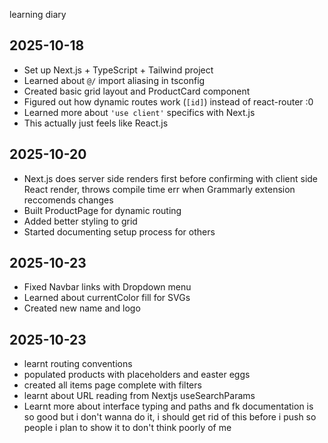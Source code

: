 learning diary

## 2025-10-18

- Set up Next.js + TypeScript + Tailwind project
- Learned about `@/` import aliasing in tsconfig
- Created basic grid layout and ProductCard component
- Figured out how dynamic routes work (`[id]`) instead of react-router :0
- Learned more about `'use client'` specifics with Next.js
- This actually just feels like React.js

## 2025-10-20

- Next.js does server side renders first before confirming with client side React render,
  throws compile time err when Grammarly extension reccomends changes
- Built ProductPage for dynamic routing
- Added better styling to grid
- Started documenting setup process for others

## 2025-10-23

- Fixed Navbar links with Dropdown menu
- Learned about currentColor fill for SVGs
- Created new name and logo

## 2025-10-23

- learnt routing conventions
- populated products with placeholders and easter eggs
- created all items page complete with filters
- learnt about URL reading from Nextjs useSearchParams
- Learnt more about interface typing and paths and fk documentation is so good but i don't wanna do it, i should get rid of this before i push so people i plan to show it to don't think poorly of me
